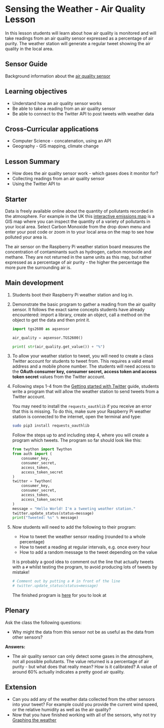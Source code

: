#  Sensing the Weather - Air Quality Lesson

In this lesson students will learn about how air quality is monitored and will take readings from an air quality sensor expressed as a percentage of air purity. The weather station will generate a regular tweet showing the air quality in the local area.

## Sensor Guide

Background information about the [air quality sensor](about.md)

## Learning objectives

- Understand how an air quality sensor works
- Be able to take a reading from an air quality sensor
- Be able to connect to the Twitter API to post tweets with weather data

## Cross-Curricular applications

- Computer Science - concatenation, using an API 
- Geography - GIS mapping, climate change


## Lesson Summary

- How does the air quality sensor work - which gases does it monitor for?
- Collecting readings from an air quality sensor
- Using the Twitter API to 

## Starter

Data is freely available online about the quantity of pollutants recorded in the atmosphere. For example in the UK this [interactive emissions map](http://naei.defra.gov.uk/data/gis-mapping) is a GIS map where you can inspect the quantity of a variety of pollutants in your local area. Select Carbon Monoxide from the drop down menu and enter your post code or zoom in to your local area on the map to see how polluted your area is. 

The air sensor on the Raspberry Pi weather station board measures the concentration of contaminants such as hydrogen, carbon monoxide and methane. They are not returned in the same units as this map, but rather expressed as a percentage of air purity - the higher the percentage the more pure the surrounding air is.

## Main development

1. Students boot their Raspberry Pi weather station and log in.

1. Demonstrate the basic program to gather a reading from the air quality sensor. It follows the exact same concepts students have already encountered: import a library, create an object, call a method on the object to get the data and then print it.

	```python
	import tgs2600 as aqsensor

	air_quality = aqsensor.TGS2600()

	print( str(air_quality.get_value()) + "%")
	```

1. To allow your weather station to tweet, you will need to create a class Twitter account for students to tweet from. This requires a valid email address and a mobile phone number. The students will need access to the **OAuth consumer key, consumer secret, access token and access token secret** values from the Twitter account.

1. Following steps 1-4 from the [Getting started with Twitter](https://www.raspberrypi.org/learning/getting-started-with-the-twitter-api/worksheet/) guide, students write a program that will allow the weather station to send tweets from a Twitter account.

	You may need to install the `requests_oauthlib` if you receive an error that this is missing. To do this, make sure your Raspberry Pi weather station is connected to the internet, open the terminal and type:

	```bash
	sudo pip3 install requests_oauthlib
	```

	Follow the steps up to and including step 4, where you will create a program which tweets. The program so far should look like this:

	```python
	from twython import Twython
	from auth import (
	    consumer_key,
	    consumer_secret,
	    access_token,
	    access_token_secret
	)
	twitter = Twython(
	    consumer_key,
	    consumer_secret,
	    access_token,
	    access_token_secret
	)
	message = "Hello World! I'm a tweeting weather station."
	twitter.update_status(status=message)
	print("Tweeted: %s" % message)
	```
1. Now students will need to add the following to their program:

	- How to tweet the weather sensor reading (rounded to a whole percentage)
	- How to tweet a reading at regular intervals, e.g. once every hour
	- How to add a random message to the tweet depending on the value

	It is probably a good idea to comment out the line that actually tweets with a `#` whilst testing the program, to avoid producing lots of tweets by mistake!

	```python
	# Comment out by putting a # in front of the line
	# twitter.update_status(status=message)
	```

	The finished program is [here](code/tweeting_weather_station.py) for you to look at

## Plenary

Ask the class the following questions:

- Why might the data from this sensor not be as useful as the data from other sensors?

**Answers:**

- The air quality sensor can only detect some gases in the atmosphere, not all possible pollutants. The value returned is a percentage of air purity - but what does that really mean? How is it calibrated? A value of around 60% actually indicates a pretty good air quality. 


## Extension

- Can you add any of the weather data collected from the other sensors into your tweet? For example could you provide the current wind speed, or the relative humidity as well as the air quality?
- Now that you have finished working with all of the sensors, why not try [Graphing the weather](https://www.raspberrypi.org/learning/graphing-the-weather/)